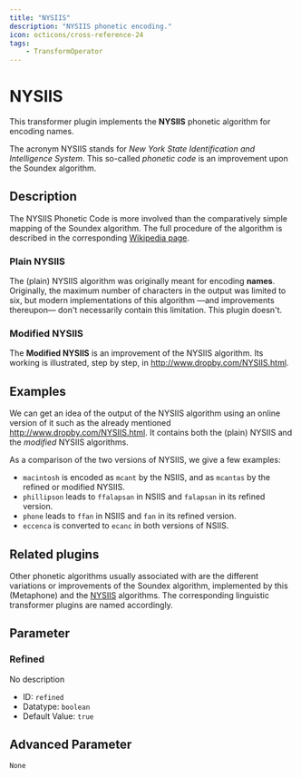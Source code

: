 ```yaml
---
title: "NYSIIS"
description: "NYSIIS phonetic encoding."
icon: octicons/cross-reference-24
tags: 
    - TransformOperator
---
```

# NYSIIS
<!-- This file was generated - DO NOT CHANGE IT MANUALLY -->



This transformer plugin implements the **NYSIIS** phonetic algorithm for encoding names.

The acronym NYSIIS stands for _New York State Identification and Intelligence System_. This so-called _phonetic code_
is an improvement upon the Soundex algorithm.

## Description

The NYSIIS Phonetic Code is more involved than the comparatively simple mapping of the Soundex algorithm.
The full procedure of the algorithm is described in the corresponding
[Wikipedia page](https://en.wikipedia.org/wiki/New_York_State_Identification_and_Intelligence_System).

### Plain NYSIIS

The (plain) NYSIIS algorithm was originally meant for encoding **names**. Originally, the maximum number of characters
in the output was limited to six, but modern implementations of this algorithm —and improvements thereupon— don't
necessarily contain this limitation. This plugin doesn't.

### Modified NYSIIS

The **Modified NYSIIS** is an improvement of the NYSIIS algorithm. Its working is illustrated, step by step, in
http://www.dropby.com/NYSIIS.html.

## Examples

We can get an idea of the output of the NYSIIS algorithm using an online version of it such as the already mentioned
http://www.dropby.com/NYSIIS.html. It contains both the (plain) NYSIIS and the _modified_ NYSIIS algorithms.

As a comparison of the two versions of NYSIIS, we give a few examples:

* `macintosh` is encoded as `mcant` by the NSIIS, and as `mcantas` by the refined or modified NYSIIS.
* `phillipson` leads to `ffalapsan` in NSIIS and `falapsan` in its refined version.
* `phone` leads to `ffan` in NSIIS and `fan` in its refined version.
* `eccenca` is converted to `ecanc` in both versions of NSIIS.

## Related plugins

Other phonetic algorithms usually associated with are the different variations or improvements of the Soundex algorithm,
implemented by this (Metaphone) and the
[NYSIIS](https://en.wikipedia.org/wiki/New_York_State_Identification_and_Intelligence_System) algorithms.
The corresponding linguistic transformer plugins are named accordingly.


## Parameter

### Refined

No description

- ID: `refined`
- Datatype: `boolean`
- Default Value: `true`





## Advanced Parameter

`None`